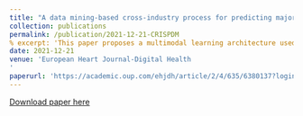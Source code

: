 ```yaml
---
title: "A data mining-based cross-industry process for predicting major bleeding in mechanical circulatory support"
collection: publications
permalink: /publication/2021-12-21-CRISPDM
% excerpt: 'This paper proposes a multimodal learning architecture used in a text mining pipeline to predict the recurrence of major cardiovascular events.'
date: 2021-12-21
venue: 'European Heart Journal-Digital Health
'
paperurl: 'https://academic.oup.com/ehjdh/article/2/4/635/6380137?login=true'
---
```



[Download paper here](https://academic.oup.com/ehjdh/article/2/4/635/6380137?login=true)

